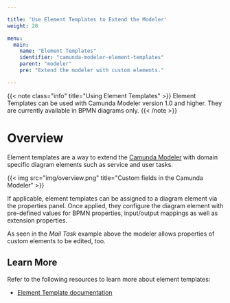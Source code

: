 ```yaml
---

title: 'Use Element Templates to Extend the Modeler'
weight: 28

menu:
  main:
    name: "Element Templates"
    identifier: "camunda-modeler-element-templates"
    parent: "modeler"
    pre: "Extend the modeler with custom elements."

---
```


{{< note class="info" title="Using Element Templates" >}}
Element Templates can be used with Camunda Modeler version 1.0 and higher. They are currently available in BPMN diagrams only.
{{< /note >}}



# Overview

Element templates are a way to extend the [Camunda Modeler](https://camunda.org/bpmn/tool/) with domain specific diagram elements such as service and user tasks.

{{< img src="img/overview.png" title="Custom fields in the Camunda Modeler" >}}

If applicable, element templates can be assigned to a diagram element via the properties panel.
Once applied, they configure the diagram element with pre-defined values for BPMN properties, input/output mappings as well as extension properties.

As seen in the _Mail Task_ example above the modeler allows properties of custom elements to be edited, too.


## Learn More

Refer to the following resources to learn more about element templates:

* [Element Template documentation](https://github.com/camunda/camunda-modeler/tree/master/docs/element-templates)
